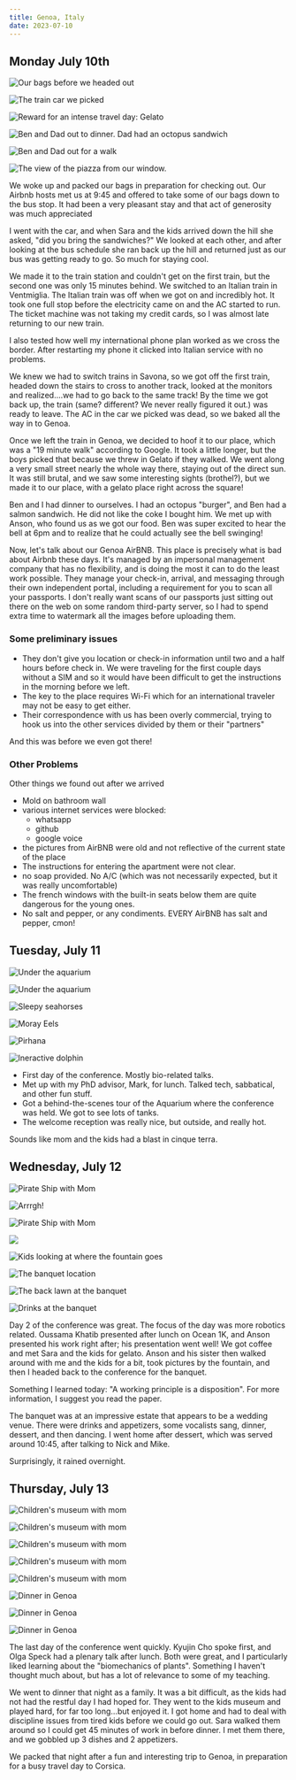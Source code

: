 ```yaml
---
title: Genoa, Italy
date: 2023-07-10
---
```


## Monday July 10th




![Our bags before we headed out](/images/travel/PXL_20230710_071912119.jpg) 

![The train car we picked](/images/travel/PXL_20230710_132102579.MP.jpg) 

![Reward for an intense travel day: Gelato](/images/travel/PXL_20230710_145554633.jpg) 

![Ben and Dad out to dinner.  Dad had an octopus sandwich](/images/travel/PXL_20230710_153222447.jpg) 

![Ben and Dad out for a walk](/images/travel/PXL_20230710_161400646.jpg) 

![The view of the piazza from our window.](/images/travel/PXL_20230710_181809770.jpg)

We woke up and packed our bags in preparation for checking out.  Our Airbnb hosts met us at 9:45 and offered to take some of our bags down to the bus stop.  It had been a very pleasant stay and that act of generosity was much appreciated

I went with the car, and when Sara and the kids arrived down the hill she asked, "did you bring the sandwiches?" We looked at each other, and after looking at the bus schedule she ran back up the hill and returned just as our bus was getting ready to go.  So much for staying cool.

We made it to the train station and couldn't get on the first train, but the second one was only 15 minutes behind.  We switched to an Italian train in Ventmiglia.  The Italian train was off when we got on and incredibly hot.  It took one full stop before the electricity came on and the AC started to run.  The ticket machine was not taking my credit cards, so I was almost late returning to our new train.

I also tested how well my international phone plan worked as we cross the border. After restarting my phone it clicked into Italian service with no problems.

We knew we had to switch trains in Savona, so we got off the first train, headed down the stairs to cross to another track, looked at the monitors and realized....we had to go back to the same track!  By the time we got back up, the train (same? different?  We never really figured it out.) was ready to leave.  The AC in the car we picked was dead, so we baked all the way in to Genoa.

Once we left the train in Genoa, we decided to hoof it to our place, which was a "19 minute walk" according to Google.  It took a little longer, but the boys picked that because we threw in Gelato if they walked.  We went along a very small street nearly the whole way there, staying out of the direct sun.  It was still brutal, and we saw some interesting sights (brothel?), but we made it to our place, with a gelato place right across the square! 

Ben and I had dinner to ourselves.  I had an octopus "burger", and Ben had a salmon sandwich.  He did not like the coke I bought him.  We met up with Anson, who found us as we got our food.  Ben was super excited to hear the bell at 6pm and to realize that he could actually see the bell swinging!

Now, let's talk about our Genoa AirBNB.  This place is precisely what is bad about Airbnb these days.  It's managed by an impersonal management company that has no flexibility, and is doing the most it can to do the least work possible.  They manage your check-in, arrival, and messaging through their own independent portal, including a requirement for you to scan all your passports.  I don't really want scans of our passports just sitting out there on the web on some random third-party server, so I had to spend extra time to watermark all the images before uploading them.

### Some preliminary issues

* They don't give you  location or check-in information until two and a half hours before check in.  We were traveling for the first couple days without a SIM and so it would have been difficult to get the instructions in the morning before we left.
* The key to the place requires Wi-Fi which for an international traveler may not be easy to get either.
* Their correspondence with us has been overly commercial, trying to hook us into the other services divided by them or their "partners"

And this was before we even got there!

### Other Problems

Other things we found out after we arrived

* Mold on bathroom wall
* various internet services were blocked:
    * whatsapp
    * github
    * google voice
* the pictures from AirBNB were old and not reflective of the current state of the place
* The instructions for entering the apartment were not clear.
* no soap provided.  No A/C (which was not necessarily expected, but it was really uncomfortable)
* The french windows with the built-in seats below them are quite dangerous for the young ones.
* No salt and pepper, or any condiments.  EVERY AirBNB has salt and pepper, cmon!

## Tuesday, July 11



![Under the aquarium](/images/travel/PXL_20230711_151154793.MP.jpg) 

![Under the aquarium](/images/travel/PXL_20230711_151505262.MP.jpg) 

![Sleepy seahorses](/images/travel/PXL_20230711_154745115.jpg) 

![Moray Eels](/images/travel/PXL_20230711_155118776.MP.jpg) 

![Pirhana](/images/travel/PXL_20230711_161350738.jpg) 

![Ineractive dolphin](/images/travel/PXL_20230711_162307999.MP.jpg)

* First day of the conference.  Mostly bio-related talks.
* Met up with my PhD advisor, Mark, for lunch.  Talked tech, sabbatical, and other fun stuff.
* Got a behind-the-scenes tour of the Aquarium where the conference was held.  We got to see lots of tanks.
* The welcome reception was really nice, but outside, and really hot.

Sounds like mom and the kids had a blast in cinque terra.

## Wednesday, July 12



![Pirate Ship with Mom](/images/travel/PXL_20230712_082226861.MP.jpg) 

![Arrrgh!](/images/travel/PXL_20230712_082758142.MP.jpg) 

![Pirate Ship with Mom](/images/travel/PXL_20230712_083741347.jpg) 

![](/images/travel/PXL_20230712_103023251.jpg) 

![Kids looking at where the fountain goes](/images/travel/PXL_20230712_160215544.jpg) 

![The banquet location](/images/travel/PXL_20230712_165049872.jpg) 

![The back lawn at the banquet](/images/travel/PXL_20230712_165312620.jpg) 

![Drinks at the banquet](/images/travel/PXL_20230712_175613867.jpg)

Day 2 of the conference was great.  The focus of the day was more robotics related.  Oussama Khatib presented after lunch on Ocean 1K, and Anson presented his work right after; his presentation went well!  We got coffee and met Sara and the kids for gelato.  Anson and his sister then walked around with me and the kids for a bit, took pictures by the fountain, and then I headed back to the conference for the banquet.

Something I learned today: "A working principle is a disposition".  For more information, I suggest you read the paper.

The banquet was at an impressive estate that appears to be a wedding venue.  There were drinks and appetizers, some vocalists sang, dinner, dessert, and then dancing.  I went home after dessert, which was served around 10:45, after talking to Nick and Mike.

Surprisingly, it rained overnight.

## Thursday, July 13



![Children's museum with mom](/images/travel/PXL_20230713_094430456.MP.jpg) 

![Children's museum with mom](/images/travel/PXL_20230713_094447815.MP.jpg) 

![Children's museum with mom](/images/travel/PXL_20230713_094719449.MP.jpg) 

![Children's museum with mom](/images/travel/PXL_20230713_094754069.jpg) 

![Children's museum with mom](/images/travel/PXL_20230713_095830165.jpg) 

![Dinner in Genoa](/images/travel/PXL_20230713_172519365.jpg) 

![Dinner in Genoa](/images/travel/PXL_20230713_172624296.jpg) 

![Dinner in Genoa](/images/travel/PXL_20230713_173119541.jpg)

The last day of the conference went quickly.  Kyujin Cho spoke first, and Olga Speck had a plenary talk after lunch.  Both were great, and I particularly liked learning about the "biomechanics of plants".  Something I haven't thought much about, but has a lot of relevance to some of  my teaching.

We went to dinner that night as a family.  It was a bit difficult, as the kids had not had the restful day I had hoped for.  They went to the kids museum and played hard, for far too long...but enjoyed it.  I got home and had to deal with discipline issues from tired kids before we could go out.  Sara walked them around so I could get 45 minutes of work in before dinner.  I met them there, and we gobbled up 3 dishes and 2 appetizers.

We packed that night after a fun and interesting trip to Genoa, in preparation for a busy travel day to Corsica.